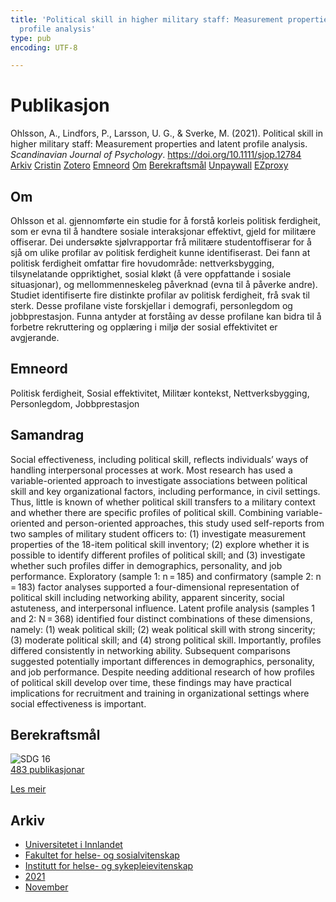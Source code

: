 ```yaml
---
title: 'Political skill in higher military staff: Measurement properties and latent
  profile analysis'
type: pub
encoding: UTF-8

---
```

<h1>Publikasjon</h1>
<article id="csl-bib-container-DM9IVBQY" class="csl-bib-container">
  <div class="csl-bib-body"> <div class="csl-entry">Ohlsson, A., Lindfors, P., Larsson, U. G., &#38; Sverke, M. (2021). Political skill in higher military staff: Measurement properties and latent profile analysis. <i>Scandinavian Journal of Psychology</i>. <a href="https://doi.org/10.1111/sjop.12784">https://doi.org/10.1111/sjop.12784</a></div> </div>
  <div class="csl-bib-buttons">
    <a href="#taxonomy-article-DM9IVBQY" alt="archive" class="csl-bib-button">Arkiv</a>
    <a href="https://app.cristin.no/results/show.jsf?id=1958008" alt="Cristin" class="csl-bib-button">Cristin</a>
    <a href="http://zotero.org/groups/5881554/items/DM9IVBQY" alt="Zotero" class="csl-bib-button">Zotero</a>
    <a href="#keywords-article-DM9IVBQY" alt="keywords" class="csl-bib-button">Emneord</a>
    <a href="#about-article-DM9IVBQY" alt="about_pub" class="csl-bib-button">Om</a>
    <a href="#sdg-article-DM9IVBQY" alt="sdg" class="csl-bib-button">Berekraftsmål</a>
    <a href="https://onlinelibrary.wiley.com/doi/pdfdirect/10.1111/sjop.12784" alt="Unpaywall" class="csl-bib-button">Unpaywall</a>
    <a href="https://onlinelibrary.wiley.com/doi/pdfdirect/10.1111/sjop.12784" alt="EZproxy" class="csl-bib-button">EZproxy</a>
  </div>
  <div id="csl-bib-meta-container-DM9IVBQY"></div>
</article>
<div id="csl-bib-meta-DM9IVBQY" class="csl-bib-meta">
  <article id="about-article-DM9IVBQY" class="about_pub-article">
    <h1>Om</h1>
    Ohlsson et al. gjennomførte ein studie for å forstå korleis politisk ferdigheit, som er evna til å handtere sosiale interaksjonar effektivt, gjeld for militære offiserar. Dei undersøkte sjølvrapportar frå militære studentoffiserar for å sjå om ulike profilar av politisk ferdigheit kunne identifiserast. Dei fann at politisk ferdigheit omfattar fire hovudområde: nettverksbygging, tilsynelatande oppriktighet, sosial kløkt (å vere oppfattande i sosiale situasjonar), og mellommenneskeleg påverknad (evna til å påverke andre). Studiet identifiserte fire distinkte profilar av politisk ferdigheit, frå svak til sterk. Desse profilane viste forskjellar i demografi, personlegdom og jobbprestasjon. Funna antyder at forståing av desse profilane kan bidra til å forbetre rekruttering og opplæring i miljø der sosial effektivitet er avgjerande.
  </article>
  <article id="keywords-article-DM9IVBQY" class="keywords-article">
    <h1>Emneord</h1>
    Politisk ferdigheit, Sosial effektivitet, Militær kontekst, Nettverksbygging, Personlegdom, Jobbprestasjon
  </article>
  <article id="abstract-article-DM9IVBQY" class="abstract-article">
    <h1>Samandrag</h1>
    Social effectiveness, including political skill, reflects individuals’ ways of handling interpersonal processes at work. Most research has used a variable-oriented approach to investigate associations between political skill and key organizational factors, including performance, in civil settings. Thus, little is known of whether political skill transfers to a military context and whether there are specific profiles of political skill. Combining variable-oriented and person-oriented approaches, this study used self-reports from two samples of military student officers to: (1) investigate measurement properties of the 18-item political skill inventory; (2) explore whether it is possible to identify different profiles of political skill; and (3) investigate whether such profiles differ in demographics, personality, and job performance. Exploratory (sample 1: n = 185) and confirmatory (sample 2: n = 183) factor analyses supported a four-dimensional representation of political skill including networking ability, apparent sincerity, social astuteness, and interpersonal influence. Latent profile analysis (samples 1 and 2: N = 368) identified four distinct combinations of these dimensions, namely: (1) weak political skill; (2) weak political skill with strong sincerity; (3) moderate political skill; and (4) strong political skill. Importantly, profiles differed consistently in networking ability. Subsequent comparisons suggested potentially important differences in demographics, personality, and job performance. Despite needing additional research of how profiles of political skill develop over time, these findings may have practical implications for recruitment and training in organizational settings where social effectiveness is important.
  </article>
  <article id="sdg-article-DM9IVBQY" class="sdg-article">
    <h1>Berekraftsmål</h1>
    <div class="sdg-container"><div id="sdg16" class="sdg">
        <img src="{{< params subfolder >}}images/sdg/sdg16_nn.png" class="image" alt="SDG 16">
        <div class="sdg-overlay">
          <a href="{{< params subfolder >}}nn/archive/?sdg=16#archive" class="sdg-publication-count"><span>483</span> publikasjonar</a>
          <p><a href="https://fn.no/om-fn/fns-baerekraftsmaal/fred-rettferdighet-og-velfungerende-institusjoner?lang=nno-NO" class="sdg-read-more">Les meir</a></p>
        </div>
      </div></div>
  </article>
  <article id="taxonomy-article-DM9IVBQY" class="taxonomy-article">
    <h1>Arkiv</h1>
    <ul>
      <li><a href="{{< params subfolder >}}nn/archive/?key=3DCRN523">Universitetet i Innlandet</a></li>
      <li><a href="{{< params subfolder >}}nn/archive/?key=IDKFS3MX">Fakultet for helse- og sosialvitenskap</a></li>
      <li><a href="{{< params subfolder >}}nn/archive/?key=GTV4ECMZ">Institutt for helse- og sykepleievitenskap</a></li>
      <li><a href="{{< params subfolder >}}nn/archive/?key=4IUS5XY3">2021</a></li>
      <li><a href="{{< params subfolder >}}nn/archive/?key=8CCEEH2L">November</a></li>
    </ul>
  </article>
</div>

